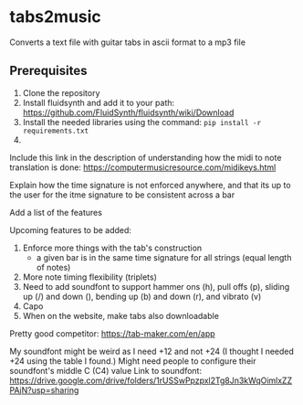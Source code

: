 # tabs2music
Converts a text file with guitar tabs in ascii format to a mp3 file

## Prerequisites
1. Clone the repository
2. Install fluidsynth and add it to your path: https://github.com/FluidSynth/fluidsynth/wiki/Download
3. Install the needed libraries using the command: `pip install -r requirements.txt`
4. 


Include this link in the description of understanding how the midi to note translation is done: https://computermusicresource.com/midikeys.html

Explain how the time signature is not enforced anywhere, and that its up to the user for the itme signature to be consistent across a bar

Add a list of the features

Upcoming features to be added:
1. Enforce more things with the tab's construction
    - a given bar is in the same time signature for all strings (equal length of notes)
2. More note timing flexibility (triplets)
3. Need to add soundfont to support hammer ons (h), pull offs (p), sliding up (/) and down (\), bending up (b) and down (r), and vibrato (v)
4. Capo
5. When on the website, make tabs also downloadable


Pretty good competitor: https://tab-maker.com/en/app


My soundfont might be weird as I need +12 and not +24 (I thought I needed +24 using the table I found.) Might need people to configure their soundfont's middle C (C4) value
Link to soundfont: https://drive.google.com/drive/folders/1rUSSwPpzpxl2Tg8Jn3kWqOimlxZZPAjN?usp=sharing